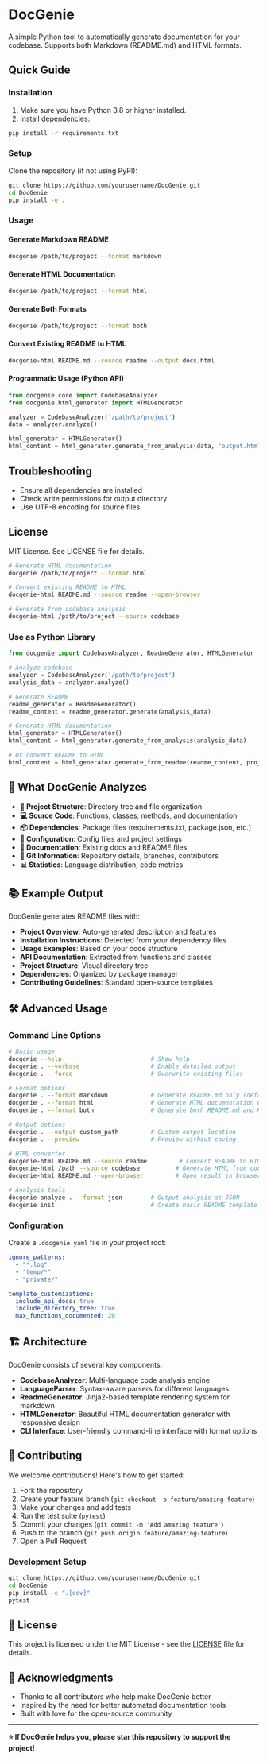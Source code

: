 # DocGenie

A simple Python tool to automatically generate documentation for your codebase. Supports both Markdown (README.md) and HTML formats.

## Quick Guide

### Installation

1. Make sure you have Python 3.8 or higher installed.
2. Install dependencies:

```bash
pip install -r requirements.txt
```

### Setup

Clone the repository (if not using PyPI):

```bash
git clone https://github.com/yourusername/DocGenie.git
cd DocGenie
pip install -e .
```

### Usage

#### Generate Markdown README

```bash
docgenie /path/to/project --format markdown
```

#### Generate HTML Documentation

```bash
docgenie /path/to/project --format html
```

#### Generate Both Formats

```bash
docgenie /path/to/project --format both
```

#### Convert Existing README to HTML

```bash
docgenie-html README.md --source readme --output docs.html
```

#### Programmatic Usage (Python API)

```python
from docgenie.core import CodebaseAnalyzer
from docgenie.html_generator import HTMLGenerator

analyzer = CodebaseAnalyzer('/path/to/project')
data = analyzer.analyze()

html_generator = HTMLGenerator()
html_content = html_generator.generate_from_analysis(data, 'output.html')
```

## Troubleshooting

- Ensure all dependencies are installed
- Check write permissions for output directory
- Use UTF-8 encoding for source files

## License

MIT License. See LICENSE file for details.

```bash
# Generate HTML documentation
docgenie /path/to/project --format html

# Convert existing README to HTML
docgenie-html README.md --source readme --open-browser

# Generate from codebase analysis
docgenie-html /path/to/project --source codebase
```

### Use as Python Library

```python
from docgenie import CodebaseAnalyzer, ReadmeGenerator, HTMLGenerator

# Analyze codebase
analyzer = CodebaseAnalyzer('/path/to/project')
analysis_data = analyzer.analyze()

# Generate README
readme_generator = ReadmeGenerator()
readme_content = readme_generator.generate(analysis_data)

# Generate HTML documentation
html_generator = HTMLGenerator()
html_content = html_generator.generate_from_analysis(analysis_data)

# Or convert README to HTML
html_content = html_generator.generate_from_readme(readme_content, project_name="My Project")
```

## 🎯 What DocGenie Analyzes

- **📁 Project Structure**: Directory tree and file organization
- **💻 Source Code**: Functions, classes, methods, and documentation
- **📦 Dependencies**: Package files (requirements.txt, package.json, etc.)
- **🔧 Configuration**: Config files and project settings
- **📝 Documentation**: Existing docs and README files
- **🌿 Git Information**: Repository details, branches, contributors
- **📊 Statistics**: Language distribution, code metrics

## 📚 Example Output

DocGenie generates README files with:

- **Project Overview**: Auto-generated description and features
- **Installation Instructions**: Detected from your dependency files
- **Usage Examples**: Based on your code structure
- **API Documentation**: Extracted from functions and classes
- **Project Structure**: Visual directory tree
- **Dependencies**: Organized by package manager
- **Contributing Guidelines**: Standard open-source templates

## 🛠️ Advanced Usage

### Command Line Options

```bash
# Basic usage
docgenie --help                         # Show help
docgenie . --verbose                    # Enable detailed output
docgenie . --force                      # Overwrite existing files

# Format options
docgenie . --format markdown            # Generate README.md only (default)
docgenie . --format html                # Generate HTML documentation only
docgenie . --format both                # Generate both README.md and HTML

# Output options
docgenie . --output custom_path         # Custom output location
docgenie . --preview                    # Preview without saving

# HTML converter
docgenie-html README.md --source readme         # Convert README to HTML
docgenie-html /path --source codebase          # Generate HTML from code
docgenie-html README.md --open-browser         # Open result in browser

# Analysis tools
docgenie analyze . --format json        # Output analysis as JSON
docgenie init                           # Create basic README template
```

### Configuration

Create a `.docgenie.yaml` file in your project root:

```yaml
ignore_patterns:
  - "*.log"
  - "temp/*"
  - "private/"

template_customizations:
  include_api_docs: true
  include_directory_tree: true
  max_functions_documented: 20
```

## 🏗️ Architecture

DocGenie consists of several key components:

- **CodebaseAnalyzer**: Multi-language code analysis engine
- **LanguageParser**: Syntax-aware parsers for different languages
- **ReadmeGenerator**: Jinja2-based template rendering system for markdown
- **HTMLGenerator**: Beautiful HTML documentation generator with responsive design
- **CLI Interface**: User-friendly command-line interface with format options

## 🤝 Contributing

We welcome contributions! Here's how to get started:

1. Fork the repository
2. Create your feature branch (`git checkout -b feature/amazing-feature`)
3. Make your changes and add tests
4. Run the test suite (`pytest`)
5. Commit your changes (`git commit -m 'Add amazing feature'`)
6. Push to the branch (`git push origin feature/amazing-feature`)
7. Open a Pull Request

### Development Setup

```bash
git clone https://github.com/yourusername/DocGenie.git
cd DocGenie
pip install -e ".[dev]"
pytest
```

## 📄 License

This project is licensed under the MIT License - see the [LICENSE](LICENSE) file for details.

## 🙏 Acknowledgments

- Thanks to all contributors who help make DocGenie better
- Inspired by the need for better automated documentation tools
- Built with love for the open-source community

---

**⭐ If DocGenie helps you, please star this repository to support the project!**
